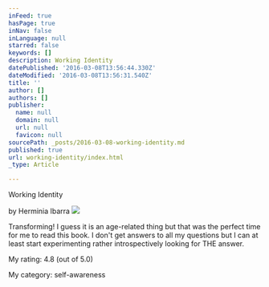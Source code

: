 ```yaml
---
inFeed: true
hasPage: true
inNav: false
inLanguage: null
starred: false
keywords: []
description: Working Identity
datePublished: '2016-03-08T13:56:44.330Z'
dateModified: '2016-03-08T13:56:31.540Z'
title: ''
author: []
authors: []
publisher:
  name: null
  domain: null
  url: null
  favicon: null
sourcePath: _posts/2016-03-08-working-identity.md
published: true
url: working-identity/index.html
_type: Article

---
```

Working Identity

by Herminia Ibarra
![](https://the-grid-user-content.s3-us-west-2.amazonaws.com/b3eebd62-c08d-4175-b445-a2903e7c2de1.jpg)

Transforming! I guess it is an age-related thing but that was the perfect time for me to read this book. I don't get answers to all my questions but I can at least start experimenting rather introspectively looking for THE answer.

My rating: 4.8 (out of 5.0)

My category: self-awareness